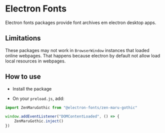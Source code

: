 # Electron Fonts

Electron fonts packages provide font archives em electron desktop apps.

## Limitations

These packages may not work in `BrowserWindow` instances that loaded online webpages. That happens because electron by default not allow load local resources in webpages.

## How to use

* Install the package

* On your `preload.js`, add:

```ts
import ZenMaruGothic from "@electron-fonts/zen-maru-gothic"

window.addEventListener("DOMContentLoaded", () => {
    ZenMaruGothic.inject()
})
```